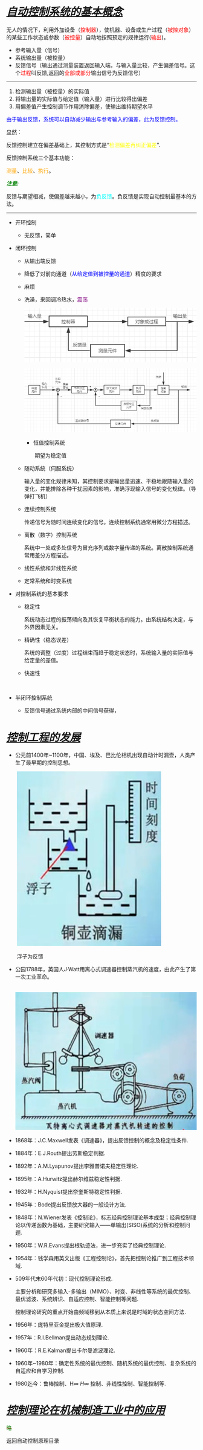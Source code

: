 # ***<u>自动控制系统的基本概念</u>***

无人的情况下，利用外加设备（<font color="red">控制器</font>），使机器、设备或生产过程（<font color="red">被控对象</font>）的某些工作状态或参数（<font color="red">被控量</font>）自动地按照预定的规律运行(<font color="red">输出</font>)。

* 参考输入量（信号）
* 系统输出量（被控量）
* 反馈信号（输出通过测量装置返回输入端，与输入量比较，产生偏差信号。这个<font color="red">过程</font>叫反馈,返回的<font color="red">全部或部分</font>输出信号为反馈信号）

***

1. 检测输出量（被控量）的实际值
2. 将输出量的实际值与给定值（输入量）进行比较得出偏差
3. 用偏差值产生控制调节作用消除偏差，使输出维持期望水平

<font color="blue"> 由于输出反馈，系统可以自动减少输出与参考输入的偏差，此为反馈控制。</font>

显然：

​			反馈控制建立在偏差基础上，其控制方式是“<font color="yellow">检测偏差再纠正偏差</font>”.

反馈控制系统三个基本功能：

​			<font color="orange">测量</font>、<font color="orange">比较</font>、<font color="orange">执行</font>。

***<font color='green'>注意:</font>***

​			反馈与期望相减，使偏差越来越小，为<font color="cyan">负反馈</font>。负反馈是实现自动控制最基本的方法。

***

* 开环控制

	* 无反馈，简单

* 闭环控制 

  * 从输出端反馈
  
  * 降低了对前向通道（<font color="blue">从给定值到被控量的通道</font>）精度的要求
  
  * 麻烦
  
  * 洗澡，来回调冷热水，<font color="purple">震荡</font>
  
    ![闭环控制系统框图](./img/xitongkuangtu.png)
  
	
	  ![较完整框图](./img/wanzhengkuangtu.png)
  
    * 恒值控制系统
  
      ​            期望为稳定值
  
  * 随动系统（伺服系统）
  
    ​		输入量的变化规律未知，其控制要求是输出量迅速、平稳地跟随输入量的变化，并能排除各种干扰因素的影响，准确浮现输入信号的变化规律。（导弹打飞机）
  
  * 连续控制系统
  
    ​		传递信号为随时间连续变化的信号。连续控制系统通常用微分方程描述。
  
  * 离散（数字）控制系统
  
    ​		系统中一处或多处信号为冒充序列或数字量传递的系统。离散控制系统通常用差分方程描述。
  
  * 线性系统和非线性系统
  
  * 定常系统和时变系统
  
* 对控制系统的基本要求

   * 稳定性

     ​		系统动态过程的振荡倾向及其恢复平衡状态的能力。由系统结构决定，与外界因素无关。

  * 精确性（稳态误差）

    ​		系统的调整（过度）过程结束而趋于稳定状态时，系统输入量的实际值与给定量的差值。

  * 快速性

    ​		

* 半闭环控制系统

  * 反馈信号通过系统内部的中间信号获得，

# ***<u>控制工程的发展</u>***

* 公元前1400年~1100年，中国、埃及、巴比伦相机出现自动计时漏壶，人类产生了最早期的控制思想。

  ​		![铜壶滴漏](./img/tonghudilou.png)

  ​		浮子为反馈

* 公园1788年，英国人J·Watt用离心式调速器控制蒸汽机的速度，由此产生了第一次工业革命。

  ​		![瓦特离心式蒸汽机](./img/watelixin.png)

* 1868年：J.C.Maxwell发表《调速器》，提出反馈控制的概念及稳定性条件.

* 1884年：E.J.Routh提出劳斯稳定判据.

* 1892年：A.M.Lyapunov提出李雅普诺夫稳定性理论.

* 1895年：A.Hurwitz提出赫尔维兹稳定性判据.

* 1932年：H.Nyquist提出奈奎斯特稳定性判据.

* 1945年：Bode提出反馈放大器的一般设计方法.

* 1848年：N.Wiener发表《控制论》，标志经典控制理论基本成型；经典控制理论以传递函数为基础，主要研究输入——单输出(SISO)系统的分析和控制问题.

* 1950年：W.R.Evans提出根轨迹法，进一步充实了经典控制理论.

* 1954年：钱学森用英文出版《工程控制论》，首先把控制论推广到工程技术领域.

* 509年代末60年代初：现代控制理论形成.

  ​		主要分析和研究多输入-多输出（MIMO）、时变、非线性等系统的最优控制、最优滤波、系统辨识、自适应控制、智能控制等问题.

  ​		控制理论研究的重点开始由频域移到从本质上来说是时域的状态空间方法.

* 1956年：庞特里亚金提出极大值原理.

* 1957年：R.I.Bellman提出动态规划理论.

* 1960年：R.E.Kalman提出卡尔曼滤波理论.

* 1960年~1980年：确定性系统的最优控制、随机系统的最优控制、复杂系统的自适应和自学习控制.

* 1980迄今：鲁棒控制、H∞ $H\infty$ 控制、非线性控制、智能控制等.

# ***<u>控制理论在机械制造工业中的应用</u>***

<p  style="text-decoration:line-through;color:red"><span style="color:green">略</span></p>
<a herf="https://los23kgs.github.io/record/pac/pac.html">返回自动控制原理目录</a>

